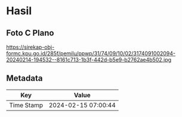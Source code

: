 # Hasil

## Foto C Plano

https://sirekap-obj-formc.kpu.go.id/285f/pemilu/ppwp/31/74/09/10/02/3174091002094-20240214-194532--8161c713-1b3f-442d-b5e9-b2762ae4b502.jpg


## Metadata

| Key        | Value               |
| ---------- | ------------------- |
| Time Stamp | 2024-02-15 07:00:44 |



